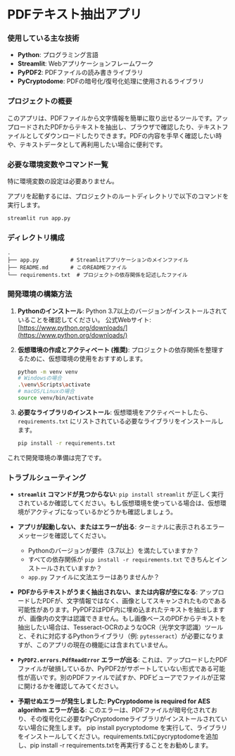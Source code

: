# PDFテキスト抽出アプリ

### 使用している主な技術

* **Python**: プログラミング言語
* **Streamlit**: Webアプリケーションフレームワーク
* **PyPDF2**: PDFファイルの読み書きライブラリ
* **PyCryptodome**: PDFの暗号化/復号化処理に使用されるライブラリ

### プロジェクトの概要

このアプリは、PDFファイルから文字情報を簡単に取り出せるツールです。アップロードされたPDFからテキストを抽出し、ブラウザで確認したり、テキストファイルとしてダウンロードしたりできます。PDFの内容を手早く確認したい時や、テキストデータとして再利用したい場合に便利です。

### 必要な環境変数やコマンド一覧

特に環境変数の設定は必要ありません。

アプリを起動するには、プロジェクトのルートディレクトリで以下のコマンドを実行します。

```bash
streamlit run app.py
```

### ディレクトリ構成

```
.
├── app.py          # Streamlitアプリケーションのメインファイル
├── README.md       # このREADMEファイル
└── requirements.txt  # プロジェクトの依存関係を記述したファイル
```

### 開発環境の構築方法

1.  **Pythonのインストール**:
    Python 3.7以上のバージョンがインストールされていることを確認してください。
    公式Webサイト: [https://www.python.org/downloads/](https://www.python.org/downloads/)

2.  **仮想環境の作成とアクティベート (推奨)**:
    プロジェクトの依存関係を整理するために、仮想環境の使用をおすすめします。

    ```bash
    python -m venv venv
    # Windowsの場合
    .\venv\Scripts\activate
    # macOS/Linuxの場合
    source venv/bin/activate
    ```

3.  **必要なライブラリのインストール**:
    仮想環境をアクティベートしたら、`requirements.txt` にリストされている必要なライブラリをインストールします。

    ```bash
    pip install -r requirements.txt
    ```

これで開発環境の準備は完了です。

### トラブルシューティング

* **`streamlit` コマンドが見つからない**:
    `pip install streamlit` が正しく実行されているか確認してください。もし仮想環境を使っている場合は、仮想環境がアクティブになっているかどうかも確認しましょう。

* **アプリが起動しない、またはエラーが出る**:
    ターミナルに表示されるエラーメッセージを確認してください。
    * Pythonのバージョンが要件（3.7以上）を満たしていますか？
    * すべての依存関係が `pip install -r requirements.txt` できちんとインストールされていますか？
    * `app.py` ファイルに文法エラーはありませんか？

* **PDFからテキストがうまく抽出されない、または内容が空になる**:
    アップロードしたPDFが、文字情報ではなく、画像としてスキャンされたものである可能性があります。PyPDF2はPDF内に埋め込まれたテキストを抽出しますが、画像内の文字は認識できません。もし画像ベースのPDFからテキストを抽出したい場合は、Tesseract-OCRのようなOCR（光学文字認識）ツールと、それに対応するPythonライブラリ（例: `pytesseract`）が必要になりますが、このアプリの現在の機能には含まれていません。

* **`PyPDF2.errors.PdfReadError` エラーが出る**:
    これは、アップロードしたPDFファイルが破損しているか、PyPDF2がサポートしていない形式である可能性が高いです。別のPDFファイルで試すか、PDFビューアでファイルが正常に開けるかを確認してみてください。

* **予期せぬエラーが発生しました: PyCryptodome is required for AES algorithm エラーが出る**:
このエラーは、PDFファイルが暗号化されており、その復号化に必要なPyCryptodomeライブラリがインストールされていない場合に発生します。
pip install pycryptodome を実行して、ライブラリをインストールしてください。requirements.txtにpycryptodomeを追加し、pip install -r requirements.txtを再実行することをお勧めします。
